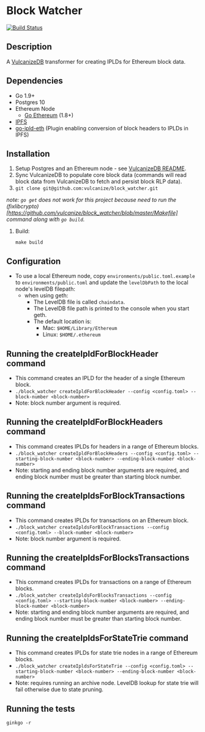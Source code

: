 # Block Watcher

[![Build Status](https://travis-ci.org/vulcanize/block_watcher.svg?branch=master)](https://travis-ci.org/vulcanize/block_watcher)

## Description
A [VulcanizeDB](https://github.com/vulcanize/VulcanizeDB) transformer for creating IPLDs for Ethereum block data.

## Dependencies
 - Go 1.9+
 - Postgres 10
 - Ethereum Node
   - [Go Ethereum](https://ethereum.github.io/go-ethereum/downloads/) (1.8+)
 - [IPFS](https://github.com/ipfs/go-ipfs#build-from-source)
 - [go-ipld-eth](https://github.com/ipfs/go-ipld-eth) (Plugin enabling conversion of block headers to IPLDs in IPFS)

## Installation
1. Setup Postgres and an Ethereum node - see [VulcanizeDB README](https://github.com/vulcanize/VulcanizeDB/blob/master/README.md).
1. Sync VulcanizeDB to populate core block data (commands will read block data from VulcanizeDB to fetch and persist block RLP data).
1. `git clone git@github.com:vulcanize/block_watcher.git`

  _note: `go get` does not work for this project because need to run the (fixlibcrypto)[https://github.com/vulcanize/block_watcher/blob/master/Makefile] command along with `go build`._
1. Build:
    ```
    make build
    ```

## Configuration
- To use a local Ethereum node, copy `environments/public.toml.example` to
  `environments/public.toml` and update the `levelDbPath` to the local node's levelDB filepath:
  - when using geth:
    - The LevelDB file is called `chaindata`.
    - The LevelDB file path is printed to the console when you start geth.
    - The default location is:
      - Mac: `$HOME/Library/Ethereum`
      - Linux: `$HOME/.ethereum`

## Running the createIpldForBlockHeader command
- This command creates an IPLD for the header of a single Ethereum block.
- `./block_watcher createIpldForBlockHeader --config <config.toml> --block-number <block-number>`
- Note: block number argument is required.

## Running the createIpldForBlockHeaders command
- This command creates IPLDs for headers in a range of Ethereum blocks.
- `./block_watcher createIpldForBlockHeaders --config <config.toml> --starting-block-number <block-number> --ending-block-number <block-number>`
- Note: starting and ending block number arguments are required, and ending block number must be greater than starting block number.

## Running the createIpldsForBlockTransactions command
- This command creates IPLDs for transactions on an Ethereum block.
- `./block_watcher createIpldsForBlockTransactions --config <config.toml> --block-number <block-number>`
- Note: block number argument is required.

## Running the createIpldsForBlocksTransactions command
- This command creates IPLDs for transactions on a range of Ethereum blocks.
- `./block_watcher createIpldsForBlocksTransactions --config <config.toml> --starting-block-number <block-number> --ending-block-number <block-number>`
- Note: starting and ending block number arguments are required, and ending block number must be greater than starting block number.

## Running the createIpldsForStateTrie command
- This command creates IPLDs for state trie nodes in a range of Ethereum blocks.
- `./block_watcher createIpldsForStateTrie --config <config.toml> --starting-block-number <block-number> --ending-block-number <block-number>`
- Note: requires running an archive node. LevelDB lookup for state trie will fail otherwise due to state pruning.

## Running the tests
```
ginkgo -r
```

